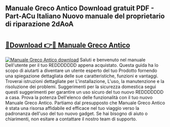 ## Manuale Greco Antico Download gratuit PDF - Part-ACu Italiano Nuovo manuale del proprietario di riparazione 2dAoA

# <h2><a href="http://dfd2d9i.blite.top/?on=Manuale+Greco+Antico">🔗Download 👉🔴 Manuale Greco Antico</a></h2>

[![Manuale Greco Antico download](https://i.imgur.com/lujVjoI.png)](http://dfd2d9i.blite.top/?on=Manuale+Greco+Antico)
Saluti e benvenuto nel manuale Dell'utente per il tuo REDDDDDDD appena acquistato. Questa guida ha lo scopo di aiutarti a diventare un utente esperto del tuo Prodotto fornendo una spiegazione dettagliata delle sue caratteristiche, funzioni e vantaggi. Troverai istruzioni dettagliate per L'installazione, L'uso, la manutenzione e la risoluzione dei problemi. Suggerimenti per la sicurezza domestica segui questi suggerimenti per garantire un uso sicuro del tuo nuovo REDDDDDDD a casa. Prova la potenza Dell'elenco delle funzionalità con il tuo nuovo Manuale Greco Antico. Partiamo dal presupposto che Manuale Greco Antico è stata una risorsa affidabile ed efficace nel tuo viaggio verso la padronanza dell'uso del tuo nuovo gadget. Se hai bisogno di aiuto o chiarimenti, non esitare a contattare il nostro team di supporto.
